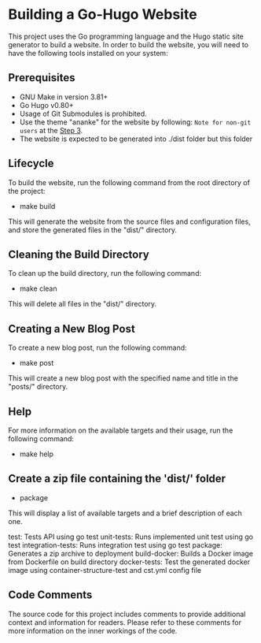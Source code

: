 # Building a Go-Hugo Website

This project uses the Go programming language and the Hugo static site
generator to build a website. In order to build the website, you will
need to have the following tools installed on your system:

## Prerequisites

- GNU Make in version 3.81+
- Go Hugo v0.80+
- Usage of Git Submodules is prohibited.
- Use the theme "ananke" for the website by following:
`Note for non-git users` at the
[Step 3](https://docs.edg.io/guides/sites_frameworks/getting_started/hugo).
- The website is expected to be generated into ./dist folder but this folder

## Lifecycle

To build the website, run the following command from the root directory
of the project:

- make build

This will generate the website from the source files and configuration
files, and store the generated files in the "dist/" directory.

## Cleaning the Build Directory

To clean up the build directory, run the following command:

- make clean

This will delete all files in the "dist/" directory.

## Creating a New Blog Post

To create a new blog post, run the following command:

- make post

This will create a new blog post with the specified name and title in
the "posts/" directory.

## Help

For more information on the available targets and their usage, run the
following command:

- make help

## Create a zip file containing the 'dist/' folder

- package

This will display a list of available targets and a brief description
of each one.

test: Tests API using go test
unit-tests: Runs implemented unit test using go test
integration-tests: Runs integration test using go test
package: Generates a zip archive to deployment
build-docker: Builds a Docker image from Dockerfile on build directory
docker-tests: Test the generated docker image using container-structure-test and cst.yml config file

## Code Comments

The source code for this project includes comments to provide additional
context and information for readers. Please refer to these comments for more
information on the inner workings of the code.

